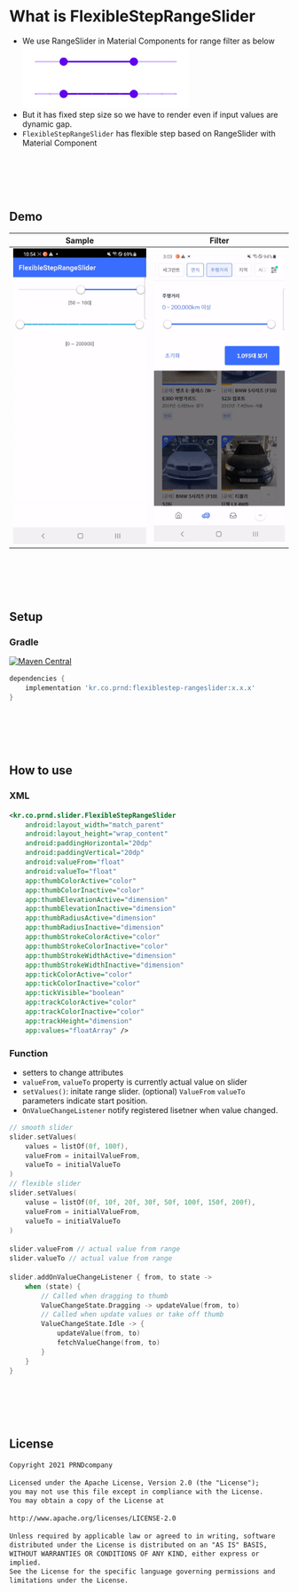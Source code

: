 # What is FlexibleStepRangeSlider
- We use RangeSlider in Material Components for range filter as below
<br><img src="https://github.com/PRNDcompany/FlexibleStepRangeSlider/blob/main/arts/range_slider.png" width=300/>
- But it has fixed step size so we have to render even if input values are dynamic gap. 
- `FlexibleStepRangeSlider` has flexible step based on RangeSlider with Material Component

<br><br><br><br>
## Demo
|Sample|Filter|
|:-:|:-:|
|<img src="https://github.com/PRNDcompany/FlexibleStepRangeSlider/blob/main/arts/sample_2.gif" width=300/>|<img src="https://github.com/PRNDcompany/FlexibleStepRangeSlider/blob/main/arts/sample_1.gif" width=300/>

<br><br><br><br>
## Setup
### Gradle
[![Maven Central](https://img.shields.io/maven-central/v/kr.co.prnd/flexiblestep-rangeslider.svg?label=Maven%20Central)](https://search.maven.org/search?q=a:flexiblestep-rangeslider)
```gradle
dependencies {
    implementation 'kr.co.prnd:flexiblestep-rangeslider:x.x.x'
}
```

<br><br><br><br>
## How to use

### XML
```xml
<kr.co.prnd.slider.FlexibleStepRangeSlider
    android:layout_width="match_parent"
    android:layout_height="wrap_content"
    android:paddingHorizontal="20dp"
    android:paddingVertical="20dp"
    android:valueFrom="float" 
    android:valueTo="float"
    app:thumbColorActive="color"
    app:thumbColorInactive="color"
    app:thumbElevationActive="dimension"
    app:thumbElevationInactive="dimension"
    app:thumbRadiusActive="dimension"
    app:thumbRadiusInactive="dimension"
    app:thumbStrokeColorActive="color"
    app:thumbStrokeColorInactive="color"
    app:thumbStrokeWidthActive="dimension"
    app:thumbStrokeWidthInactive="dimension"
    app:tickColorActive="color"
    app:tickColorInactive="color"
    app:tickVisible="boolean"
    app:trackColorActive="color"
    app:trackColorInactive="color"
    app:trackHeight="dimension"
    app:values="floatArray" />
```

### Function
- setters to change attributes
- `valueFrom`, `valueTo` property is currently actual value on slider
- `setValues()`: initate range slider. (optional) `ValueFrom` `valueTo` parameters indicate start position.
- `OnValueChangeListener` notify registered lisetner when value changed.
```kotlin
// smooth slider
slider.setValues(
    values = listOf(0f, 100f), 
    valueFrom = initailValueFrom, 
    valueTo = initialValueTo
)
// flexible slider
slider.setValues(
    valuse = listOf(0f, 10f, 20f, 30f, 50f, 100f, 150f, 200f),
    valueFrom = initialValueFrom,
    valueTo = initialValueTo
)

slider.valueFrom // actual value from range
slider.valueTo // actual value from range

slider.addOnValueChangeListener { from, to state -> 
    when (state) {
        // Called when dragging to thumb
        ValueChangeState.Dragging -> updateValue(from, to)
        // Called when update values or take off thumb
        ValueChangeState.Idle -> {
            updateValue(from, to)
            fetchValueChange(from, to)
        }
    }
}
```

<br><br><br><br>
## License 
 ```code
Copyright 2021 PRNDcompany

Licensed under the Apache License, Version 2.0 (the "License");
you may not use this file except in compliance with the License.
You may obtain a copy of the License at

http://www.apache.org/licenses/LICENSE-2.0

Unless required by applicable law or agreed to in writing, software
distributed under the License is distributed on an "AS IS" BASIS,
WITHOUT WARRANTIES OR CONDITIONS OF ANY KIND, either express or implied.
See the License for the specific language governing permissions and
limitations under the License.
